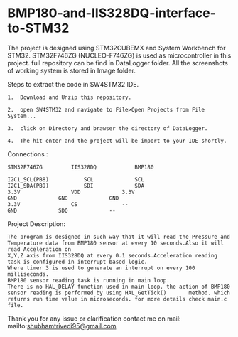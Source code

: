 # BMP180-and-IIS328DQ-interface-to-STM32

The project is designed using STM32CUBEMX and System Workbench for STM32.
STM32F746ZG (NUCLEO-F746ZG) is used as microcontroller in this project.
full repository can be find in DataLogger folder.
All the screenshots of working system is stored in Image folder.

Steps to extract the code in SW4STM32 IDE.

	1.	Download and Unzip this repository.

	2.	open SW4STM32 and navigate to File>Open Projects from File System...
	
	3.	click on Directory and brawser the directory of DataLogger.
		
	4.	The hit enter and the project will be import to your IDE shortly.
	
	
	
Connections :
	
	STM32F746ZG			IIS328DQ			BMP180
		
	I2C1_SCL(PB8)			SCL				SCL
	I2C1_SDA(PB9)			SDI				SDA
	3.3V				VDD				3.3V
	GND				GND				GND
	3.3V				CS				--
	GND				SDO				--

Project Description:

	The program is designed in such way that it will read the Pressure and 
	Temperature data from BMP180 sensor at every 10 seconds.Also it will read Acceleration on 
	X,Y,Z axis from IIS328DQ at every 0.1 seconds.Acceleration reading task is configured in interrupt based logic.
	Where timer 3 is used to generate an interrupt on every 100 milliseconds.
	BMP180 sensor reading task is running in main loop.
	There is no HAL_DELAY function used in main loop. the action of BMP180 sensor reading is performed by using HAL_GetTick() 		method. which returns run time value in microseconds. for more details check main.c file.

Thank you 
for any issue or clarification contact me on mail:
mailto:shubhamtrivedi95@gmail.com
